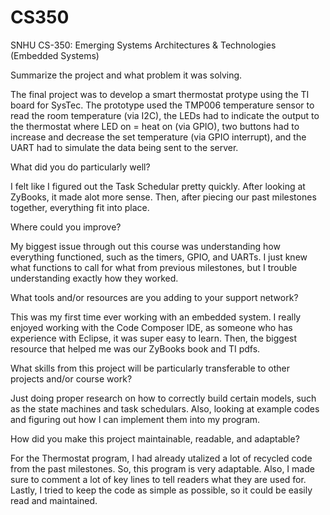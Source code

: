 # CS350
SNHU CS-350: Emerging Systems Architectures &amp; Technologies (Embedded Systems)

Summarize the project and what problem it was solving.

The final project was to develop a smart thermostat protype using the TI board for SysTec. The prototype used the TMP006 temperature sensor to read the room temperature (via I2C), the LEDs had to indicate the output to the thermostat where LED on = heat on (via GPIO), two buttons had to increase and decrease the set temperature (via GPIO interrupt), and the UART had to simulate the data being sent to the server.

What did you do particularly well?

I felt like I figured out the Task Schedular pretty quickly. After looking at ZyBooks, it made alot more sense. Then, after piecing our past milestones together, everything fit into place.

Where could you improve?

My biggest issue through out this course was understanding how everything functioned, such as the timers, GPIO, and UARTs. I just knew what functions to call for what from previous milestones, but I trouble understanding exactly how they worked.

What tools and/or resources are you adding to your support network?

This was my first time ever working with an embedded system. I really enjoyed working with the Code Composer IDE, as someone who has experience with Eclipse, it was super easy to learn. Then, the biggest resource that helped me was our ZyBooks book and TI pdfs.

What skills from this project will be particularly transferable to other projects and/or course work?

Just doing proper research on how to correctly build certain models, such as the state machines and task schedulars. Also, looking at example codes and figuring out how I can implement them into my program.

How did you make this project maintainable, readable, and adaptable?

For the Thermostat program, I had already utalized a lot of recycled code from the past milestones. So, this program is very adaptable. Also, I made sure to comment a lot of key lines to tell readers what they are used for. Lastly, I tried to keep the code as simple as possible, so it could be easily read and maintained.
